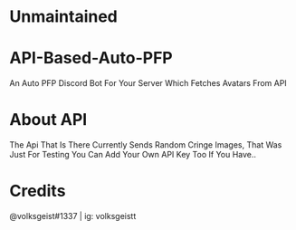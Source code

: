 # Unmaintained

# API-Based-Auto-PFP
An Auto PFP Discord Bot For Your Server Which Fetches Avatars From API

# About API
The Api That Is There Currently Sends Random Cringe Images, That Was Just For Testing You Can Add Your Own API Key Too If You Have..

# Credits
@volksgeist#1337 | ig: volksgeistt
